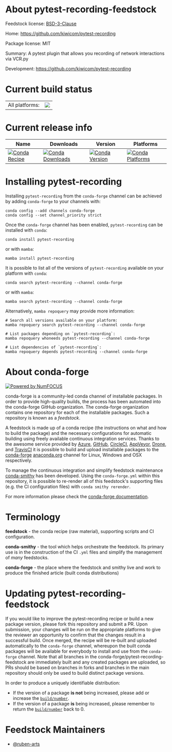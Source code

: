 About pytest-recording-feedstock
================================

Feedstock license: [BSD-3-Clause](https://github.com/conda-forge/pytest-recording-feedstock/blob/main/LICENSE.txt)

Home: https://github.com/kiwicom/pytest-recording

Package license: MIT

Summary: A pytest plugin that allows you recording of network interactions via VCR.py

Development: https://github.com/kiwicom/pytest-recording

Current build status
====================


<table><tr><td>All platforms:</td>
    <td>
      <a href="https://dev.azure.com/conda-forge/feedstock-builds/_build/latest?definitionId=14408&branchName=main">
        <img src="https://dev.azure.com/conda-forge/feedstock-builds/_apis/build/status/pytest-recording-feedstock?branchName=main">
      </a>
    </td>
  </tr>
</table>

Current release info
====================

| Name | Downloads | Version | Platforms |
| --- | --- | --- | --- |
| [![Conda Recipe](https://img.shields.io/badge/recipe-pytest--recording-green.svg)](https://anaconda.org/conda-forge/pytest-recording) | [![Conda Downloads](https://img.shields.io/conda/dn/conda-forge/pytest-recording.svg)](https://anaconda.org/conda-forge/pytest-recording) | [![Conda Version](https://img.shields.io/conda/vn/conda-forge/pytest-recording.svg)](https://anaconda.org/conda-forge/pytest-recording) | [![Conda Platforms](https://img.shields.io/conda/pn/conda-forge/pytest-recording.svg)](https://anaconda.org/conda-forge/pytest-recording) |

Installing pytest-recording
===========================

Installing `pytest-recording` from the `conda-forge` channel can be achieved by adding `conda-forge` to your channels with:

```
conda config --add channels conda-forge
conda config --set channel_priority strict
```

Once the `conda-forge` channel has been enabled, `pytest-recording` can be installed with `conda`:

```
conda install pytest-recording
```

or with `mamba`:

```
mamba install pytest-recording
```

It is possible to list all of the versions of `pytest-recording` available on your platform with `conda`:

```
conda search pytest-recording --channel conda-forge
```

or with `mamba`:

```
mamba search pytest-recording --channel conda-forge
```

Alternatively, `mamba repoquery` may provide more information:

```
# Search all versions available on your platform:
mamba repoquery search pytest-recording --channel conda-forge

# List packages depending on `pytest-recording`:
mamba repoquery whoneeds pytest-recording --channel conda-forge

# List dependencies of `pytest-recording`:
mamba repoquery depends pytest-recording --channel conda-forge
```


About conda-forge
=================

[![Powered by
NumFOCUS](https://img.shields.io/badge/powered%20by-NumFOCUS-orange.svg?style=flat&colorA=E1523D&colorB=007D8A)](https://numfocus.org)

conda-forge is a community-led conda channel of installable packages.
In order to provide high-quality builds, the process has been automated into the
conda-forge GitHub organization. The conda-forge organization contains one repository
for each of the installable packages. Such a repository is known as a *feedstock*.

A feedstock is made up of a conda recipe (the instructions on what and how to build
the package) and the necessary configurations for automatic building using freely
available continuous integration services. Thanks to the awesome service provided by
[Azure](https://azure.microsoft.com/en-us/services/devops/), [GitHub](https://github.com/),
[CircleCI](https://circleci.com/), [AppVeyor](https://www.appveyor.com/),
[Drone](https://cloud.drone.io/welcome), and [TravisCI](https://travis-ci.com/)
it is possible to build and upload installable packages to the
[conda-forge](https://anaconda.org/conda-forge) [anaconda.org](https://anaconda.org/)
channel for Linux, Windows and OSX respectively.

To manage the continuous integration and simplify feedstock maintenance
[conda-smithy](https://github.com/conda-forge/conda-smithy) has been developed.
Using the ``conda-forge.yml`` within this repository, it is possible to re-render all of
this feedstock's supporting files (e.g. the CI configuration files) with ``conda smithy rerender``.

For more information please check the [conda-forge documentation](https://conda-forge.org/docs/).

Terminology
===========

**feedstock** - the conda recipe (raw material), supporting scripts and CI configuration.

**conda-smithy** - the tool which helps orchestrate the feedstock.
                   Its primary use is in the construction of the CI ``.yml`` files
                   and simplify the management of *many* feedstocks.

**conda-forge** - the place where the feedstock and smithy live and work to
                  produce the finished article (built conda distributions)


Updating pytest-recording-feedstock
===================================

If you would like to improve the pytest-recording recipe or build a new
package version, please fork this repository and submit a PR. Upon submission,
your changes will be run on the appropriate platforms to give the reviewer an
opportunity to confirm that the changes result in a successful build. Once
merged, the recipe will be re-built and uploaded automatically to the
`conda-forge` channel, whereupon the built conda packages will be available for
everybody to install and use from the `conda-forge` channel.
Note that all branches in the conda-forge/pytest-recording-feedstock are
immediately built and any created packages are uploaded, so PRs should be based
on branches in forks and branches in the main repository should only be used to
build distinct package versions.

In order to produce a uniquely identifiable distribution:
 * If the version of a package **is not** being increased, please add or increase
   the [``build/number``](https://docs.conda.io/projects/conda-build/en/latest/resources/define-metadata.html#build-number-and-string).
 * If the version of a package **is** being increased, please remember to return
   the [``build/number``](https://docs.conda.io/projects/conda-build/en/latest/resources/define-metadata.html#build-number-and-string)
   back to 0.

Feedstock Maintainers
=====================

* [@ruben-arts](https://github.com/ruben-arts/)

